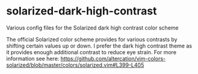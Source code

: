 # solarized-dark-high-contrast
Various config files for the Solarized dark high contrast color scheme

The official Solarized color scheme provides for various contrasts by shifting certain values up or down. I prefer the dark high contrast theme as it provides enough additional contrast to reduce eye strain. For more information see here:
https://github.com/altercation/vim-colors-solarized/blob/master/colors/solarized.vim#L399-L405
